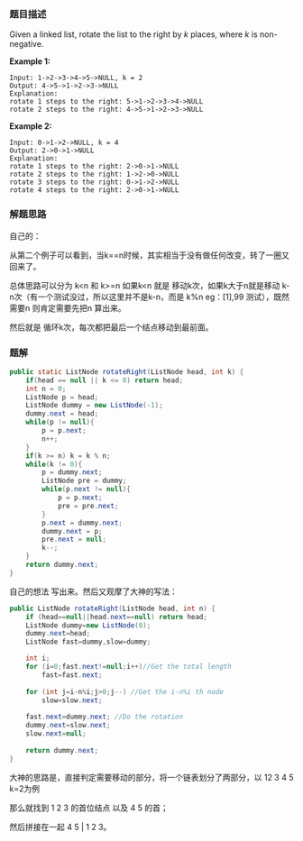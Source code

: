 ### 题目描述

Given a linked list, rotate the list to the right by *k* places, where *k* is non-negative.

**Example 1:**

```
Input: 1->2->3->4->5->NULL, k = 2
Output: 4->5->1->2->3->NULL
Explanation:
rotate 1 steps to the right: 5->1->2->3->4->NULL
rotate 2 steps to the right: 4->5->1->2->3->NULL
```

**Example 2:**

```
Input: 0->1->2->NULL, k = 4
Output: 2->0->1->NULL
Explanation:
rotate 1 steps to the right: 2->0->1->NULL
rotate 2 steps to the right: 1->2->0->NULL
rotate 3 steps to the right: 0->1->2->NULL
rotate 4 steps to the right: 2->0->1->NULL
```

### 解题思路

自己的：

从第二个例子可以看到，当k==n时候，其实相当于没有做任何改变，转了一圈又回来了。

总体思路可以分为  k<n  和 k>=n   如果k<n 就是 移动k次，如果k大于n就是移动 k-n次（有一个测试没过，所以这里并不是k-n，而是  k%n  eg：[1],99 测试），既然需要n 则肯定需要先把n 算出来。

然后就是 循环k次，每次都把最后一个结点移动到最前面。

### 题解

```java
public static ListNode rotateRight(ListNode head, int k) {
    if(head == null || k <= 0) return head;
    int n = 0;
    ListNode p = head;
    ListNode dummy = new ListNode(-1);
    dummy.next = head;
    while(p != null){
        p = p.next;
        n++;
    }
    if(k >= n) k = k % n;
    while(k != 0){
        p = dummy.next;
        ListNode pre = dummy;
        while(p.next != null){
            p = p.next;
            pre = pre.next;
        }
        p.next = dummy.next;
        dummy.next = p;
        pre.next = null;
        k--;
    }
    return dummy.next;
}
```

自己的想法  写出来。然后又观摩了大神的写法：

```java
public ListNode rotateRight(ListNode head, int n) {
    if (head==null||head.next==null) return head;
    ListNode dummy=new ListNode(0);
    dummy.next=head;
    ListNode fast=dummy,slow=dummy;

    int i;
    for (i=0;fast.next!=null;i++)//Get the total length 
    	fast=fast.next;
    
    for (int j=i-n%i;j>0;j--) //Get the i-n%i th node
    	slow=slow.next;
    
    fast.next=dummy.next; //Do the rotation
    dummy.next=slow.next;
    slow.next=null;
    
    return dummy.next;
}
```

大神的思路是，直接判定需要移动的部分，将一个链表划分了两部分，以 12 3 4 5 k=2为例

那么就找到  1 2 3 的首位结点  以及  4 5 的首；

然后拼接在一起    4 5 | 1 2 3。